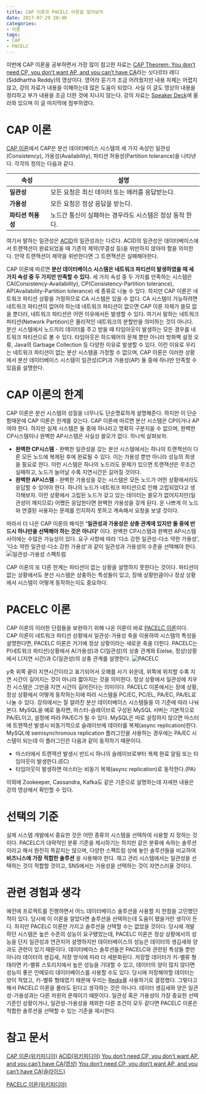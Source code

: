 ```yaml
---
title: CAP 이론과 PACELC 이론을 알아보자
date: 2017-07-29 20:40
categories:
- 이론
tags:
- CAP
- PACELC
---
```


이번에 CAP 이론을 공부하면서 가장 많이 참고한 자료는 [CAP Theorem: You don’t need CP, you don’t want AP, and you can’t have CA][3]라는 싯다르타 레디(Siddhartha Reddy)의 영상이다. 영어라 듣기가 조금 어려웠지만 내용 자체는 어렵지 않고, 강의 자료가 내용을 이해하는데 많은 도움이 되었다. 사실 이 글도 영상의 내용을 정리하고 부가 내용을 조금 더한 것에 지나지 않는다. 강의 자료는 [Speaker Deck][4]에 올라와 있으며 이 글 마지막에 첨부하였다.<!-- more -->

# CAP 이론
[CAP 이론][1]에서 CAP은 분산 데이터베이스 시스템의 세 가지 속성인 일관성(Consistency), 가용성(Availability), 파티션 허용성(Partition tolerance)을 나타낸다. 각각의 정의는 다음과 같다.

| 속성 | 설명 |
| --- | --- |
| **일관성** | 모든 요청은 최신 데이터 또는 에러를 응답받는다. |
| **가용성** | 모든 요청은 정상 응답을 받는다. |
| **파티션 허용성** | 노드간 통신이 실패하는 경우라도 시스템은 정상 동작 한다. |

여기서 말하는 일관성은 [ACID][2]의 일관성과는 다르다. ACID의 일관성은 데이터베이스에서 트랜잭션이 완료되었을 때 기존의 제약(무결성 등)을 위반하지 않아야 함을 의미한다. 만약 트랜잭션이 제약을 위반한다면 그 트랜잭션은 실패해야한다.

CAP 이론에 따르면 **분산 데이터베이스 시스템은 네트워크 파티션이 발생하였을 때 세 가지 속성 중 두 가지만 만족할 수 있다.** 세 가지 속성 중 두 가지를 만족하는 시스템은 CA(Consistency-Availability), CP(Consistency-Partition tolerance), AP(Availability-Partition tolerance) 세 종류로 나눌 수 있다. 하지만 CAP 이론은 네트워크 파티션 상황을 가정하므로 CA 시스템은 있을 수 없다. CA 시스템이 가능하려면 네트워크 파티션이 없어야 하는데 네트워크 파티션이 없으면 CAP 이론 자체가 쓸모 없을 뿐더러, 네트워크 파티션은 어떤 이유에서든 발생할 수 있다. 여기서 말하는 네트워크 파티션(Network Partition)은 물리적인 네트워크의 분할만을 의미하는 것이 아니다. 분산 시스템에서 노드끼리 데이터를 주고 받을 때 타임아웃이 발생하는 모든 경우를 네트워크 파티션으로 볼 수 있다. 타임아웃은 하드웨어의 문제 뿐만 아니라 방화벽 설정 오류, Java의 Garbage Collection 등 다양한 이유로 발생할 수 있다. 이런 이유로 우리는 네트워크 파티션이 없는 분산 시스템을 가정할 수 없으며, CAP 이론은 이러한 상황에서 분산 데이터베이스 시스템이 일관성(CP)과 가용성(AP) 둘 중에 하나만 만족할 수 있음을 설명한다.

# CAP 이론의 한계
CAP 이론은 분산 시스템의 성질을 너무나도 단순명료하게 설명해준다. 하지만 이 단순함때문에 CAP 이론은 한계를 갖는다. CAP 이론에 따르면 분산 시스템은 CP이거나 AP여야 한다. 하지만 실제 시스템은 둘 중에 하나라고 명확히 구분지을 수 없으며, 완벽한 CP시스템이나 완벽한 AP시스템은 사실상 쓸모가 없다. 하나씩 살펴보자.

* **완벽한 CP시스템** - 완벽한 일관성을 갖는 분산 시스템에서는 하나의 트랜잭션이 다른 모든 노드에 복제된 후에 완료될 수 있다. 이는 가용성 뿐만 아니라 성능의 희생을 필요로 한다. 이런 시스템은 하나의 노드라도 문제가 있으면 트랜잭션은 무조건 실패하고, 노드가 늘어날 수록 지연시간은 길어질 것이다.
* **완벽한 AP시스템** - 완벽한 가용성을 갖는 시스템은 모든 노드가 어떤 상황에서라도 응답할 수 있어야 한다. 하나의 노드가 네트워크 파티션으로 인해 고립되었다고 생각해보자. 이런 상황에서 고립된 노드가 갖고 있는 데이터는 쓸모가 없어지지만(일관성이 깨지므로) 어쨌든 응답한다면 완벽한 가용성을 갖게 된다. 운 나쁘게 이 노드와 연결된 사용자는 문제를 인지하지 못하고 계속해서 요청을 보낼 것이다.

따라서 더 나은 CAP 이론의 해석은 **'일관성과 가용성은 상충 관계에 있지만 둘 중에 반드시 하나만을 선택해야 하는 것은 아니다'** 이다. 완벽한 CP시스템과 완벽한 AP시스템 사이에는 수많은 가능성이 있다. 요구 사항에 따라 '다소 강한 일관성-다소 약한 가용성', '다소 약한 일관성-다소 강한 가용성'과 같이 일관성과 가용성의 수준을 선택해야 한다.
![일관성-가용성 스펙트럼](/images/cap-theorem-and-pacelc/cap.png)

CAP 이론의 또 다른 한계는 파티션이 없는 상황을 설명하지 못한다는 것이다. 파티션이 없는 상황에서도 분산 시스템은 상충하는 특성들이 있고, 장애 상황만큼이나 정상 상황에서 시스템이 어떻게 동작하는지도 중요하다.

# PACELC 이론
CAP 이론의 이러한 단점들을 보완하기 위해 나온 이론이 바로 [PACELC 이론][5]이다. CAP 이론이 네트워크 파티션 상황에서 일관성-가용성 축을 이용하여 시스템의 특성을 설명한다면, PACELC 이론은 거기에 정상 상황이라는 새로운 축을 더한다. PACELC는 P(네트워크 파티션)상황에서 A(가용성)과 C(일관성)의 상충 관계와 E(else, 정상)상황에서 L(지연 시간)과 C(일관성)의 상충 관계를 설명한다.
![PACELC](/images/cap-theorem-and-pacelc/pacelc.png)

y축 위쪽 끝이 지연시간이라고 표기되어서 오해를 사기 쉬운데, 위쪽에 위치할 수록 지연 시간이 길어지는 것이 아니라 짧아지는 것을 의미한다. 정상 상황에서 일관성에 치우친 시스템은 그만큼 지연 시간이 길어진다는 의미이다.
PACELC 이론에서는 장애 상황, 정상 상황에서 어떻게 동작하는지에 따라 시스템을 PC/EC, PC/EL, PA/EC, PA/EL로 나눌 수 있다. 강의에서는 잘 알려진 분산 데이터베이스 시스템들을 이 기준에 따라 나눠 본다. MySQL을 예로 들자면, 마스터-슬레이브로 구성된 MySQL 서버는 기본적으로 PA/EL이고, 설정에 따라 PA/EC가 될 수 있다. MySQL은 따로 설정하지 않으면 마스터에 트랜잭션 발생시 비동기적으로 슬레이브에 데이터를 복제(async replication)한다. MySQL에 semisynchronous replication 플러그인을 사용하는 경우에는 PA/EC 시스템이 되는데 이 플러그인은 다음과 같이 동작하기 때문이다.
* 마스터에서 트랜잭션 발생시 반드시 하나의 슬레이브로부터 복제 완료 알림 또는 타임아웃이 발생한다.(EC)
* 타임아웃이 발생하면 마스터는 비동기 복제(async replication)로 동작한다.(PA)

이외에 Zookeeper, Cassandra, Kafka도 같은 기준으로 설명하는데 자세한 내용은 강의 영상에서 확인할 수 있다.

# 선택의 기준
실제 시스템 개발에서 중요한 것은 어떤 종류의 시스템을 선택하여 사용할 지 정하는 것이다. PACELC가 대략적인 분류 기준을 제시하기는 하지만 같은 분류에 속하는 솔루션이라고 해서 완전히 똑같지는 않으며, 다양한 스펙트럼 상에 놓인 솔루션들을 비교하여 **비즈니스에 가장 적합한 솔루션** 을 사용해야 한다. 재고 관리 시스템에서는 일관성을 선택하는 것이 적합할 것이고, SNS에서는 가용성을 선택하는 것이 자연스러울 것이다.

# 관련 경험과 생각
예전에 프로젝트를 진행하면서 어느 데이터베이스 솔루션을 사용할 지 한참을 고민했던 적이 있다. 당시에 이 이론을 알았다면 솔루션을 선택하는데 도움이 됐을거란 생각이 든다. 하지만 PACELC 이론만 가지고 솔루션을 선택할 수는 없었을 것이다. 당시에 개발하던 시스템은 높은 수준의 성능이 요구됐었는데, PACELC 이론은 정상 상황에서의 성능을 단지 일관성과 연관지어 설명하지만 데이터베이스의 성능은 데이터의 생김새와 양과도 관련이 있기 때문이다. 데이터베이스 솔루션들은 PACELC와 관련된 특성들 뿐만 아니라 데이터의 생김새, 저장 방식에 따라 더 세분화된다. 저장할 데이터가 키-밸류 형태라면 키-밸류 스토리지에서 높은 성능을 기대할 수 있고, 데이터의 양이 많지 않다면 성능이 좋은 인메모리 데이터베이스를 사용할 수도 있다. 당시에 저장해야할 데이터는 양이 적었고, 키-밸류 형태였기 때문에 우리는 [Redis](https://redis.io/)를 사용하기로 결정했다.
그렇다고 해서 PACELC 이론을 몰라도 된다고 생각하는 것은 아니다. 데이터 생김새와 양은 일관성-가용성과는 다른 차원의 문제이기 때문이다. 일관성 혹은 가용성이 가장 중요한 선택 기준인 상황이거나, 일관성-가용성을 제외한 다른 조건이 모두 같다면 PACELC 이론은 적합한 솔루션을 선택할 수 있는 기준을 제시한다.

# 참고 문서
[CAP 이론(위키피디아)][1]
[ACID(위키피디아)][2]
[You don’t need CP, you don’t want AP, and you can’t have CA(영상)][3]
[You don’t need CP, you don’t want AP, and you can’t have CA(슬라이드)][4]
<script async class="speakerdeck-embed" data-id="41d0231fc29e4f9eac50b99f5edbc422" data-ratio="1.77777777777778" src="//speakerdeck.com/assets/embed.js"></script>
[PACELC 이론(위키피디아)][5]

[1]: https://en.wikipedia.org/wiki/CAP_theorem
[2]: https://en.wikipedia.org/wiki/ACID
[3]: https://www.youtube.com/watch?v=hUd_9FENShA
[4]: https://speakerdeck.com/sids/cap-theorem-you-dont-need-cp-you-dont-want-ap-and-you-cant-have-ca
[5]: https://en.wikipedia.org/wiki/PACELC_theorem
